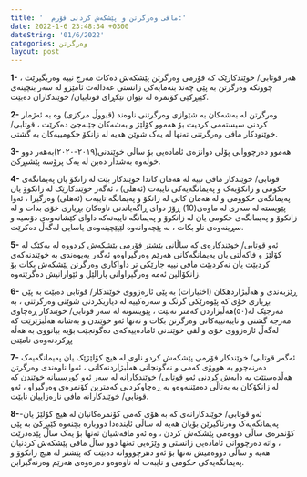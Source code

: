 ```yaml
---
title: '  مافی وەرگرتن و پێشکەش کردنی فۆرم:'
date: 2022-1-6 23:48:34 +0300
dateString: '01/6/2022'
categories: وەرگرتن
layout: post
---
```


**1-** هەر قوتابی/ خوێندكارێک کە فۆرمی وەرگرتن پێشکەش دەکات مەرج نییە وەربگیرێت ، چوونکە وەرگرتن
بە پێی چەند بنەمایەکی زانستى عەدالەت ئامێزو لە سەر بنچینەی کێبڕکێی كۆنمره لە نێوان تێکڕای قوتابیان/
خوێندکاران دەبێت.

**2-** وەرگرتن لە بەشەكان بە شێوازی وەرگرتنی ناوەند (قبووڵ مركزی) وە بە ئەژمار کردنی سیستەمی کردیت
بۆ هەموو کۆلێژ و بەشەکان جێبەجێ دەکرێت ، قوتابی/ خوێنودکار مافی وەرگرتنی تەنها لە یەک
شوێن هەیە لە زانكۆ حكومییەكان بە گشتی.

**3-** هەموو دەرچووانى پۆلى دوانزەی ئامادەیى بۆ ساڵى خوێندنى(٢٠١٩-٢٠٢٠)بەهەر دوو خولەوە بەشدار
دەبن لە یەک پرۆسە پێشبڕکێ.

**4-** قوتابی/ خوێندکار مافی نییە لە هەمان کاتدا خوێندکار بێت لە زانکۆ یان پەیمانگەی حکومی و زانکۆیەک و
پەیمانگەیەکى تایبەت (ئەهلی) ، ئەگەر خوێندکارێک لە زانکوۆ یان پەیمانگەی حکوومی و لە هەمان کاتی
لە زانکۆ و پەیمانگە تایبەت (ئەهلی) وەرگیرا ، ئەوا پێویستە لە سەری لە ماوەی(10) ڕۆژ دوای ڕاگەیاندنی
ناوەکان بڕیاری خۆی بدات و لە زانکوۆ و پەیمانگەی حکومی یان لە زانکوۆ و پەیمانگە تایبەتەكە داوای
کێشانەوەی دۆسیە و سڕینەوەی ناو بکات ، بە پێچەوانەوە لێپێچینەوەی یاسایی لەگەڵ دەکرێت.

**5-** ئەو قوتابی/ خوێندکارەی كە ساڵانی پێشتر فۆرمی پێشکەش کردووە لە یەکێک لە کۆلێژ و فاكەڵتی یان
پەیمانگەکانی هەرێم وەرگیراوەو ئەگەر پەیوەندی بە خوێندنەکەی کردبێت یان نەکردبێت مافی نییە جارێکی
تر داواکاری وەرگرتن پێشکەش بکات بۆ زانکۆالین ئەمە وەرگیراوانی پارالێل و ئێوارانیش دەگرێتەوە.

**6-** ڕێزبەندی و هەڵبژاردهکان (اختيارات) بە پێی ئارەزووی خوێندکار/ قوتابی دەبێت بە پێی بڕیاری خۆی كە
پێوەرێکی گرنگ و سەرەکییە لە دیاریکردنی شوێنی وەرگرتنى ، بە مەرجێک لە(٥٠)هەڵبژاردن کەمتر نەبێت ،
پێویسوتە لە سەر قوتابی/ خوێندکار ڕەچاوی مەرجە گشتی و تایبەتییەکانی وەرگرتن بکات و تەنها ئەو
خوێندن و بەشانە هەڵبژێرێت کە لەگەڵ ئارەزووی خۆی و لقی خوێندنی ئامادەییەکەی دەگونجێت بۆیە بیانووی بە هەڵە پڕکردنەوەی نامێنێ

**7-** ئەگەر قوتابی/ خوێندکار فۆرمی پێشکەش کردو ناوی لە هیچ کۆلێژێک یان پەیمانگەیەک دەرنەچوو
بە هووۆی کەمی و نەگونجانی هەڵبژاردنەکانی ، ئەوا ناوەندی وەرگرتن هەڵدەستێت بە دابەش کردنی ئەو
قوتابی/ خوێندکارانە لە سەر ئەو کورسییانە خوێندن کە لە زانکۆكان بە بەتاڵی دەمێننەوەو بە ڕەچاوکردنی
کەمترین کۆنمرەی وەرگیراو ، ئەو قوتابی/ خوێندکارانە مافی نارەزاییان نابێت.

**8-**-ئەو قوتابی/ خوێندکارانەی کە بە هۆی کەمی کۆنمرەکانیان لە هیچ کۆلێژ یان پەیمانگەیەک وەرناگیرێن
بۆیان هەیە لە ساڵی ئایندەدا دووبارە بچنەوه کێبڕکێ بە پێی کۆنمرەی ساڵی دووەمی پێشکەش کردن ،
وە ئەو مافەشیان تەنها بۆ یەک ساڵ پێدەدرێت ، واتە دەرچووانی ئامادەیی زانستی و وێژەیی تەنها دوو ساڵ
مافی پێشكەش كردنيان هەیە و ساڵی دووەمیش تەنها بۆ ئەو دهرچوووانە دەبێت کە پێشتر لە هیچ زانکوۆ و
پەیمانگەیەکی حکومی و تایبەت لە ناوەوەو دەرەوەی هەرێم وەرنەگیرابن.

<!-- ![document](../../../../images/wargrtn/wargrtn1.jpg) -->
